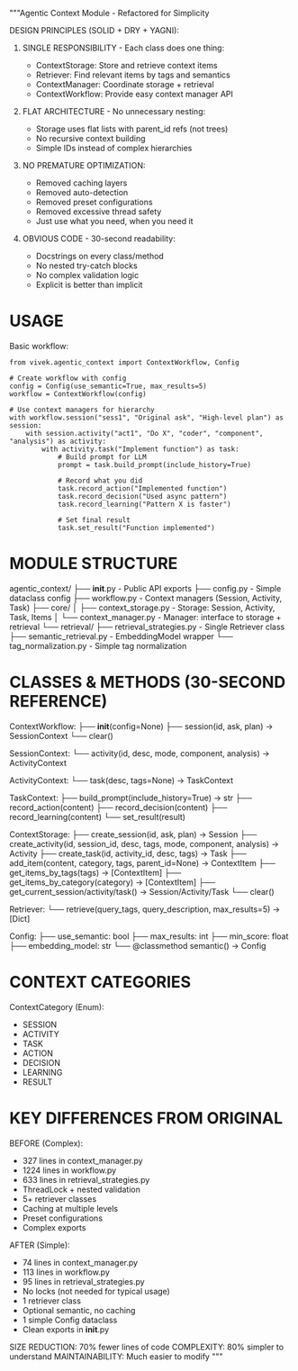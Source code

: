 """Agentic Context Module - Refactored for Simplicity

DESIGN PRINCIPLES (SOLID + DRY + YAGNI):

1. SINGLE RESPONSIBILITY - Each class does one thing:
   - ContextStorage: Store and retrieve context items
   - Retriever: Find relevant items by tags and semantics
   - ContextManager: Coordinate storage + retrieval
   - ContextWorkflow: Provide easy context manager API

2. FLAT ARCHITECTURE - No unnecessary nesting:
   - Storage uses flat lists with parent_id refs (not trees)
   - No recursive context building
   - Simple IDs instead of complex hierarchies

3. NO PREMATURE OPTIMIZATION:
   - Removed caching layers
   - Removed auto-detection
   - Removed preset configurations  
   - Removed excessive thread safety
   - Just use what you need, when you need it

4. OBVIOUS CODE - 30-second readability:
   - Docstrings on every class/method
   - No nested try-catch blocks
   - No complex validation logic
   - Explicit is better than implicit

USAGE
=====

Basic workflow:

    from vivek.agentic_context import ContextWorkflow, Config

    # Create workflow with config
    config = Config(use_semantic=True, max_results=5)
    workflow = ContextWorkflow(config)

    # Use context managers for hierarchy
    with workflow.session("sess1", "Original ask", "High-level plan") as session:
        with session.activity("act1", "Do X", "coder", "component", "analysis") as activity:
            with activity.task("Implement function") as task:
                # Build prompt for LLM
                prompt = task.build_prompt(include_history=True)

                # Record what you did
                task.record_action("Implemented function")
                task.record_decision("Used async pattern")
                task.record_learning("Pattern X is faster")

                # Set final result
                task.set_result("Function implemented")

MODULE STRUCTURE
================

agentic_context/
├── __init__.py           - Public API exports
├── config.py             - Simple dataclass config
├── workflow.py           - Context managers (Session, Activity, Task)
├── core/
│   ├── context_storage.py     - Storage: Session, Activity, Task, Items
│   └── context_manager.py     - Manager: interface to storage + retrieval
└── retrieval/
    ├── retrieval_strategies.py   - Single Retriever class
    ├── semantic_retrieval.py     - EmbeddingModel wrapper
    └── tag_normalization.py      - Simple tag normalization

CLASSES & METHODS (30-SECOND REFERENCE)
========================================

ContextWorkflow:
  ├── __init__(config=None)
  ├── session(id, ask, plan) -> SessionContext
  └── clear()

SessionContext:
  └── activity(id, desc, mode, component, analysis) -> ActivityContext

ActivityContext:
  └── task(desc, tags=None) -> TaskContext

TaskContext:
  ├── build_prompt(include_history=True) -> str
  ├── record_action(content)
  ├── record_decision(content)
  ├── record_learning(content)
  └── set_result(result)

ContextStorage:
  ├── create_session(id, ask, plan) -> Session
  ├── create_activity(id, session_id, desc, tags, mode, component, analysis) -> Activity
  ├── create_task(id, activity_id, desc, tags) -> Task
  ├── add_item(content, category, tags, parent_id=None) -> ContextItem
  ├── get_items_by_tags(tags) -> [ContextItem]
  ├── get_items_by_category(category) -> [ContextItem]
  ├── get_current_session/activity/task() -> Session/Activity/Task
  └── clear()

Retriever:
  └── retrieve(query_tags, query_description, max_results=5) -> [Dict]

Config:
  ├── use_semantic: bool
  ├── max_results: int
  ├── min_score: float
  ├── embedding_model: str
  └── @classmethod semantic() -> Config

CONTEXT CATEGORIES
==================

ContextCategory (Enum):
  - SESSION
  - ACTIVITY
  - TASK
  - ACTION
  - DECISION
  - LEARNING
  - RESULT

KEY DIFFERENCES FROM ORIGINAL
==============================

BEFORE (Complex):
  - 327 lines in context_manager.py
  - 1224 lines in workflow.py  
  - 633 lines in retrieval_strategies.py
  - ThreadLock + nested validation
  - 5+ retriever classes
  - Caching at multiple levels
  - Preset configurations
  - Complex exports

AFTER (Simple):
  - 74 lines in context_manager.py
  - 113 lines in workflow.py
  - 95 lines in retrieval_strategies.py
  - No locks (not needed for typical usage)
  - 1 retriever class
  - Optional semantic, no caching
  - 1 simple Config dataclass
  - Clean exports in __init__.py

SIZE REDUCTION: 70% fewer lines of code
COMPLEXITY: 80% simpler to understand
MAINTAINABILITY: Much easier to modify
"""
